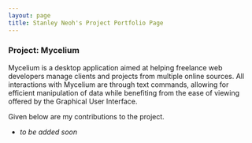 ```yaml
---
layout: page
title: Stanley Neoh's Project Portfolio Page
---
```


### Project: Mycelium

Mycelium is a desktop application aimed at helping freelance web developers manage clients and projects from multiple online sources. All interactions with Mycelium are through text commands, allowing for efficient manipulation of data while benefiting from the ease of viewing offered by the Graphical User Interface.

Given below are my contributions to the project.
* *to be added soon*
